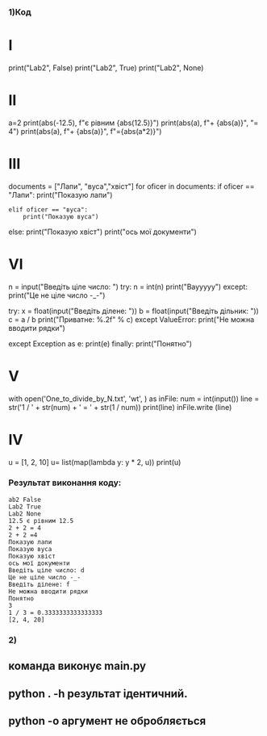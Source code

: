 ### 1)Код
# I
  print("Lab2", False)
  print("Lab2", True)
  print("Lab2", None)
# II
a=2
print(abs(-12.5), f"є рівним {abs(12.5)}")
print(abs(a), f"+ {abs(a)}", "= 4")
print(abs(a), f"+ {abs(a)}", f"={abs(a*2)}")

# III

documents = ["Лапи", "вуса","хвіст"]
for oficer in documents:
    if oficer == "Лапи":
        print("Показую лапи")

    elif oficer == "вуса":
        print("Показую вуса")
else:
        print("Показую хвіст")
print("ось мої документи")
# VI
n = input("Введіть ціле число: ")
try:
    n = int(n)
    print("Ваууууу")
except:
    print("Це не ціле число -_-")

try:
    x = float(input("Введіть ділене: "))
    b = float(input("Введіть дільник: "))
    c = a / b
    print("Приватне: %.2f" % c)
except ValueError:
    print("Не можна вводити рядки")

except Exception as e:
    print(e)
finally:
    print("Понятно")


# V
with open('One_to_divide_by_N.txt', 'wt', ) as inFile:
    num = int(input())
    line = str('1 / ' + str(num) + ' = ' + str(1 / num))
    print(line)
    inFile.write (line)

# IV
u = [1, 2, 10]
u= list(map(lambda y: y * 2, u))
print(u)



### Результат виконання коду:
	ab2 False
	Lab2 True
	Lab2 None
	12.5 є рівним 12.5
	2 + 2 = 4
	2 + 2 =4
	Показую лапи
	Показую вуса
	Показую хвіст
	ось мої документи
	Введіть ціле число: d
	Це не ціле число -_-
	Введіть ділене: f
	Не можна вводити рядки
	Понятно
	3
	1 / 3 = 0.3333333333333333
	[2, 4, 20]



### 2)  

команда виконує __main__.py
---

python . -h  результат ідентичний.
---
python -o аргумент не обробляється
---
